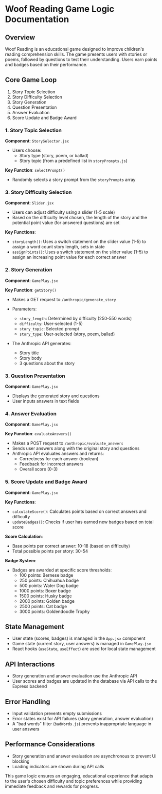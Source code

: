 # Woof Reading Game Logic Documentation

## Overview

Woof Reading is an educational game designed to improve children's reading comprehension skills. The game presents users with stories or poems, followed by questions to test their understanding. Users earn points and badges based on their performance.

## Core Game Loop

1. Story Topic Selection
2. Story Difficulty Selection
3. Story Generation
4. Question Presentation
5. Answer Evaluation
6. Score Update and Badge Award

### 1. Story Topic Selection

**Component**: `StorySelector.jsx`

- Users choose:
  - Story type (story, poem, or ballad)
  - Story topic (from a predefined list in `storyPrompts.js`)

**Key Function**: `selectPrompt()`

- Randomly selects a story prompt from the `storyPrompts` array

### 3. Story Difficulty Selection

**Component**: `Slider.jsx`

- Users can adjust difficulty using a slider (1-5 scale)
- Based on the difficulty level chosen, the length of the story and the potential point value (for answered questions) are set

**Key Functions**:

- `storyLength()`: Uses a switch statement on the slider value (1-5) to assign a word count story length, sets in state
- `assignPoints()`: Uses a switch statement on the slider value (1-5) to assign an increasing point value for each correct answer

### 2. Story Generation

**Component**: `GamePlay.jsx`

**Key Function**: `getStory()`

- Makes a GET request to `/anthropic/generate_story`
- Parameters:

  - `story_length`: Determined by difficulty (250-550 words)
  - `difficulty`: User-selected (1-5)
  - `story_topic`: Selected prompt
  - `story_type`: User-selected (story, poem, ballad)

- The Anthropic API generates:
  - Story title
  - Story body
  - 3 questions about the story

### 3. Question Presentation

**Component**: `GamePlay.jsx`

- Displays the generated story and questions
- User inputs answers in text fields

### 4. Answer Evaluation

**Component**: `GamePlay.jsx`

**Key Function**: `evaluateAnswers()`

- Makes a POST request to `/anthropic/evaluate_answers`
- Sends user answers along with the original story and questions
- Anthropic API evaluates answers and returns:
  - Correctness for each answer (boolean)
  - Feedback for incorrect answers
  - Overall score (0-3)

### 5. Score Update and Badge Award

**Component**: `GamePlay.jsx`

**Key Functions**:

- `calculateScore()`: Calculates points based on correct answers and difficulty
- `updateBadges()`: Checks if user has earned new badges based on total score

**Score Calculation**:

- Base points per correct answer: 10-18 (based on difficulty)
- Total possible points per story: 30-54

**Badge System**:

- Badges are awarded at specific score thresholds:
  - 100 points: Bernese badge
  - 250 points: Chihuahua badge
  - 500 points: Water Dog badge
  - 1000 points: Boxer badge
  - 1500 points: Husky badge
  - 2000 points: Golden badge
  - 2500 points: Cat badge
  - 3000 points: Goldendoodle Trophy

## State Management

- User state (scores, badges) is managed in the `App.jsx` component
- Game state (current story, user answers) is managed in `GamePlay.jsx`
- React hooks (`useState`, `useEffect`) are used for local state management

## API Interactions

- Story generation and answer evaluation use the Anthropic API
- User scores and badges are updated in the database via API calls to the Express backend

## Error Handling

- Input validation prevents empty submissions
- Error states exist for API failures (story generation, answer evaluation)
- A "bad words" filter (`badWords.js`) prevents inappropriate language in user answers

## Performance Considerations

- Story generation and answer evaluation are asynchronous to prevent UI blocking
- Loading indicators are shown during API calls

This game logic ensures an engaging, educational experience that adapts to the user's chosen difficulty and topic preferences while providing immediate feedback and rewards for progress.
